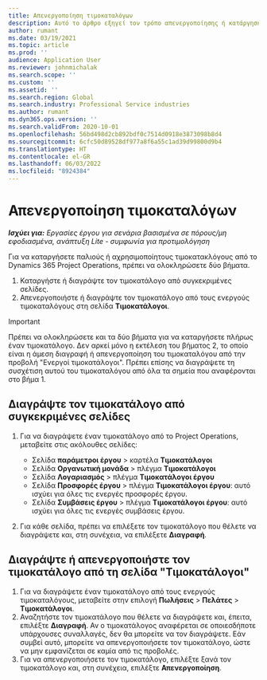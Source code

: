 ```yaml
---
title: Απενεργοποίηση τιμοκαταλόγων
description: Αυτό το άρθρο εξηγεί τον τρόπο απενεργοποίησης ή κατάργησης μη χρησιμοποιημένων ή παλαιών τιμοκαταλόγων.
author: rumant
ms.date: 03/19/2021
ms.topic: article
ms.prod: ''
audience: Application User
ms.reviewer: johnmichalak
ms.search.scope: ''
ms.custom: ''
ms.assetid: ''
ms.search.region: Global
ms.search.industry: Professional Service industries
ms.author: rumant
ms.dyn365.ops.version: ''
ms.search.validFrom: 2020-10-01
ms.openlocfilehash: 56bd498d2cb892bdf0c7514d0918e3873098b8d4
ms.sourcegitcommit: 6cfc50d89528df977a8f6a55c1ad39d99800d9b4
ms.translationtype: HT
ms.contentlocale: el-GR
ms.lasthandoff: 06/03/2022
ms.locfileid: "8924384"
---
```

# <a name="deactivate-price-lists"></a>Απενεργοποίηση τιμοκαταλόγων 

_**Ισχύει για:** Εργασίες έργου για σενάρια βασισμένα σε πόρους/μη εφοδιασμένα, ανάπτυξη Lite - συμφωνία για προτιμολόγηση_

Για να καταργήσετε παλιούς ή αχρησιμοποίητους τιμοκατακλόγους από το Dynamics 365 Project Operations, πρέπει να ολοκληρώσετε δύο βήματα. 

1. Καταργήστε ή διαγράψτε τον τιμοκατάλογο από συγκεκριμένες σελίδες.
2. Απενεργοποιήστε ή διαγράψτε τον τιμοκατάλογο από τους ενεργούς τιμοκαταλόγους στη σελίδα **Τιμοκατάλογοι**.

>[!IMPORTANT]
> Πρέπει να ολοκληρώσετε και τα δύο βήματα για να καταργήσετε πλήρως έναν τιμοκατάλογο. Δεν αρκεί μόνο η εκτέλεση του βήματος 2, το οποίο είναι η άμεση διαγραφή ή απενεργοποίηση του τιμοκαταλόγου από την προβολή "Ενεργοί τιμοκατάλογοι". Πρέπει επίσης να διαγράψετε τη συσχέτιση αυτού του τιμοκαταλόγου από όλα τα σημεία που αναφέρονται στο βήμα 1.

## <a name="delete-the-price-list-from-specific-pages"></a>Διαγράψτε τον τιμοκατάλογο από συγκεκριμένες σελίδες
1. Για να διαγράψετε έναν τιμοκατάλογο από το Project Operations, μεταβείτε στις ακόλουθες σελίδες:  

      - Σελίδα **παράμετροι έργου** > καρτέλα **Τιμοκατάλογοι**
      - Σελίδα **Οργανωτική μονάδα** > πλέγμα **Τιμοκατάλογοι**
      - Σελίδα **Λογαριασμός** > πλέγμα **Τιμοκατάλογοι έργου**
      - Σελίδα **Προσφορές έργου** > πλέγμα **Τιμοκατάλογοι έργου**: αυτό ισχύει για όλες τις ενεργές προσφορές έργου.
      - Σελίδα **Συμβάσεις έργου** > πλέγμα **Τιμοκατάλογοι έργου**: αυτό ισχύει για όλες τις ενεργές συμβάσεις έργου.

 2. Για κάθε σελίδα, πρέπει να επιλέξετε τον τιμοκατάλογο που θέλετε να διαγράψετε και, στη συνέχεια, να επιλέξετε **Διαγραφή**. 
 
## <a name="delete-or-deactivate-the-price-list-from-the-price-lists-page"></a>Διαγράψτε ή απενεργοποιήστε τον τιμοκατάλογο από τη σελίδα "Τιμοκατάλογοι"
 
1. Για να διαγράψετε έναν τιμοκατάλογο από τους ενεργούς τιμοκαταλόγους, μεταβείτε στην επιλογή **Πωλήσεις** > **Πελάτες** > **Τιμοκατάλογοι**. 
2. Αναζητήστε τον τιμοκατάλογο που θέλετε να διαγράψετε και, έπειτα, επιλέξτε **Διαγραφή**. Αν ο τιμοκατάλογος αναφέρεται σε οποιεσδήποτε υπάρχουσες συναλλαγές, δεν θα μπορείτε να τον διαγράψετε. Εάν συμβεί αυτό, μπορείτε να απενεργοποιήσετε τον τιμοκατάλογο, ώστε να μην εμφανίζεται σε καμία από τις προβολές. 
3. Για να απενεργοποιήσετε τον τιμοκατάλογο, επιλέξτε ξανά τον τιμοκατάλογο και, στη συνέχεια, επιλέξτε **Απενεργοποίηση**.   
